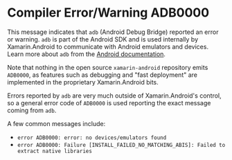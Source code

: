 # Compiler Error/Warning ADB0000

This message indicates that `adb` (Android Debug Bridge) reported an
error or warning. `adb` is part of the Android SDK and is used
internally by Xamarin.Android to communicate with Android emulators
and devices. Learn more about `adb` from the [Android
documentation](https://developer.android.com/studio/command-line/adb).

Note that nothing in the open source `xamarin-android` repository
emits `ADB0000`, as features such as debugging and "fast deployment"
are implemented in the proprietary Xamarin.Android bits.

Errors reported by `adb` are very much outside of Xamarin.Android's
control, so a general error code of `ADB0000` is used reporting the
exact message coming from `adb`.

A few common messages include:
- `error ADB0000: error: no devices/emulators found`
- `error ADB0000: Failure [INSTALL_FAILED_NO_MATCHING_ABIS]: Failed to extract native libraries`
